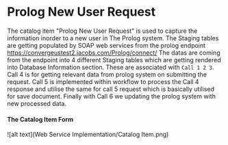 Prolog New User Request
=======================
The catalog item "Prolog New User Request" is used to capture the information inorder to a new user in The Prolog system.
The Staging tables are getting populated by SOAP web services from the prolog endpoint https://convergeustest2.jacobs.com/Prolog/connect/
The datas are coming from the endpoint into 4 different Staging tables which are getting rendered into Database Information section. These are associated with `Call 1 2 3`. Call 4 is for getting relevant data from prolog system on submitting the request. Call 5 is implemented within workflow to process the Call 4 response and utilise the same for call 5 request which is basically utilised for save document. Finally with Call 6 we updating the prolog system with new processed data.

#### The Catalog Item Form 

![alt text](Web Service Implementation/Catalog Item.png)
